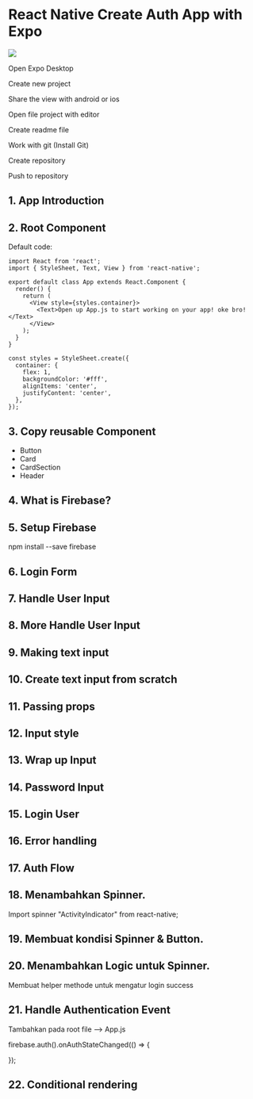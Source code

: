 # React Native Create Auth App with Expo

![](http://res.cloudinary.com/medioxtra/image/upload/c_scale,h_400,w_300/v1500284453/auth-expo/login-form.jpg)

Open Expo Desktop

Create new project

Share the view with android or ios

Open file project with editor

Create readme file

Work with git (Install Git)

Create repository

Push to repository

## 1. App Introduction

## 2. Root Component

Default code:

    import React from 'react';
    import { StyleSheet, Text, View } from 'react-native';

    export default class App extends React.Component {
      render() {
        return (
          <View style={styles.container}>
            <Text>Open up App.js to start working on your app! oke bro!</Text>
          </View>
        );
      }
    }

    const styles = StyleSheet.create({
      container: {
        flex: 1,
        backgroundColor: '#fff',
        alignItems: 'center',
        justifyContent: 'center',
      },
    });

## 3. Copy reusable Component

* Button
* Card
* CardSection
* Header

## 4. What is Firebase?

## 5. Setup Firebase 

  npm install --save firebase

## 6. Login Form

## 7. Handle User Input

## 8. More Handle User Input

## 9. Making text input 

## 10. Create text input from scratch

## 11. Passing props

## 12. Input style

## 13. Wrap up Input

## 14. Password Input

## 15. Login User

## 16. Error handling

## 17. Auth Flow

## 18. Menambahkan Spinner.

Import spinner "ActivityIndicator" from react-native;

## 19. Membuat kondisi Spinner & Button.

## 20. Menambahkan Logic untuk Spinner.

Membuat helper methode untuk mengatur login success

## 21. Handle Authentication Event

Tambahkan pada root file --> App.js

  firebase.auth().onAuthStateChanged(() => {

  });

## 22. Conditional rendering


